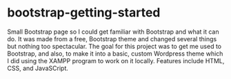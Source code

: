 # bootstrap-getting-started
Small Bootstrap page so I could get familiar with Bootstrap and what it can do.
It was made from a free, Bootstrap theme and changed several things but nothing too spectacular. 
The goal for this project was to get me used to Bootstrap, and also, to make it into a basic,
custom Wordpress theme which I did using the XAMPP program to work on it locally.
Features include HTML, CSS, and JavaSCript.
